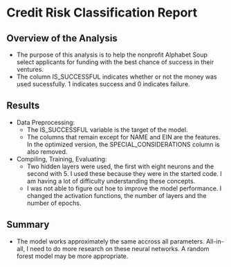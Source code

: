 # Credit Risk Classification Report

## Overview of the Analysis

* The purpose of this analysis is to help the nonprofit Alphabet Soup select applicants for funding with the best chance of success in their ventures.
* The column IS_SUCCESSFUL indicates whether or not the money was used sucessfully. 1 indicates success and 0 indicates failure.

## Results

* Data Preprocessing:
    * The IS_SUCCESSFUL variable is the target of the model.
    * The columns that remain except for NAME and EIN are the features. In the optimized version, the SPECIAL_CONSIDERATIONS column is also removed.
* Compiling, Training, Evaluating: 
    * Two hidden layers were used, the first with eight neurons and the second with 5. I used these because they were in the started code. I am having a lot of difficulty understanding these concepts.
    * I was not able to figure out hoe to improve the model performance. I changed the activation functions, the number of layers and the number of epochs.

## Summary

* The model works approximately the same accross all parameters. All-in-all, I need to do more research on these neural networks. A random forest model may be more appropriate.